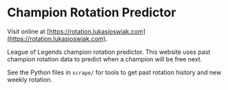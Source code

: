 # Champion Rotation Predictor

Visit online at [https://rotation.lukasjoswiak.com](https://rotation.lukasjoswiak.com).

League of Legends champion rotation predictor. This website uses past champion rotation data to predict when a champion will be free next.

See the Python files in `scrape/` for tools to get past rotation history and new weekly rotation.
